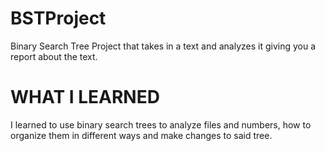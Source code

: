 # BSTProject 


Binary Search Tree Project that takes in a text and analyzes it giving you a report about the text.


# WHAT I LEARNED

I learned to use binary search trees to analyze files and numbers, how to organize them in different ways and make changes to said tree.
